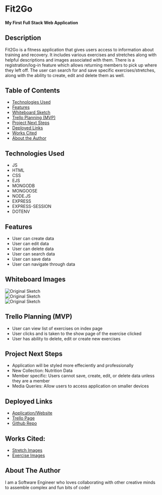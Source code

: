 # Fit2Go

#### My First Full Stack Web Application

## Description
Fit2Go is a fitness application that gives users access to information about training and recovery. It includes various exercises and stretches along with helpful descriptions and images associated with them. There is a registration/log-in feature which allows returning members to pick up where they left off. The user can search for and save specific exercises/stretches, along with the ability to create, edit and delete them as well.

## Table of Contents
* [Technologies Used](#technologiesused)
* [Features](#features)
* [Whiteboard Sketch](#sketch)
* [Trello Planning (MVP)](#trello)
* [Project Next Steps](#nextsteps)
* [Deployed Links](#deployment)
* [Works Cited](#cited)
* [About the Author](#author)

## <a name="technologiesused"></a>Technologies Used
* JS
* HTML
* CSS
* EJS
* MONGODB
* MONGOOSE
* NODE.JS
* EXPRESS
* EXPRESS-SESSION
* DOTENV


## <a name="features"></a>Features
* User can create data
* User can edit data
* User can delete data
* User can search data
* User can save data
* User can navigate through data

## <a name="sketch"></a>Whiteboard Images
<img src="https://i.postimg.cc/KYx9Jz2q/IMG-4924.jpg" alt="Original Sketch"/> <br>
<img src="https://i.postimg.cc/5yYp6QB0/IMG-4925.jpg" alt="Original Sketch"/> <br>
<img src="https://i.postimg.cc/5yhgv9gm/IMG-4926.jpg" alt="Original Sketch"/>

## <a name="trello"></a>Trello Planning (MVP)
* User can view list of exercises on index page
* User clicks and is taken to the show page of the exercise clicked
* User has ability to delete, edit or create new exercises

## <a name="nextsteps"></a>Project Next Steps
* Application will be styled more effeciently and professionally
* New Collection: Nutrition Data
* Member specific: Users cannot save, create, edit, or delete data unless they are a member
* Media Queries: Allow users to access application on smaller devices

## <a name="deployment"></a>Deployed Links
* [Application/Website](https://fit2go-gtmn.onrender.com)
* [Trello Page](https://trello.com/b/fjhqoMlC/fit2go)
* [Github Repo](https://github.com/Haroonkhan0629/Fit2Go)
    
## <a name="cited"></a>Works Cited:
* [Stretch Images](https://www.meanmuscles.com/) 
* [Exercise Images](https://strengthlevel.com/)

## <a name="author"></a>About The Author
I am a Software Engineer who loves collaborating with other creative minds to assemble complex and fun bits of code!

